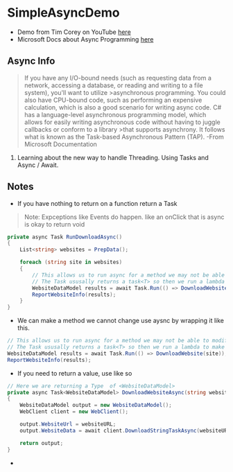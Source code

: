 # SimpleAsyncDemo

- Demo from Tim Corey on YouTube [here](https://youtu.be/2moh18sh5p4)
- Microsoft Docs about Async Programming [here](https://docs.microsoft.com/en-us/dotnet/csharp/async)

## Async Info

>If you have any I/O-bound needs (such as requesting data from a network, accessing a database, or reading and writing to a file system), you'll want to utilize >asynchronous programming. You could also have CPU-bound code, such as performing an expensive calculation, which is also a good scenario for writing async code.
>C# has a language-level asynchronous programming model, which allows for easily writing asynchronous code without having to juggle callbacks or conform to a library >that supports asynchrony. It follows what is known as the Task-based Asynchronous Pattern (TAP).
-From Microsoft Documentation

1. Learning about the new way to handle Threading. Using Tasks and Async / Await.

## Notes

- If you have nothing to return on a function return a Task

> Note: Expceptions like Events do happen. like an onClick that is async is okay to return void

```C#
private async Task RunDownloadAsync()
{
    List<string> websites = PrepData();

    foreach (string site in websites)
    {
        // This allows us to run async for a method we may not be able to modify
        // The Task ususally returns a task<T> so then we run a lambda to make this work
        WebsiteDataModel results = await Task.Run(() => DownloadWebsite(site));
        ReportWebsiteInfo(results);
    }
}
```

- We can make a method we cannot change use aysnc by wrapping it like this.

```C#
// This allows us to run async for a method we may not be able to modify
// The Task ususally returns a task<T> so then we run a lambda to make this work
WebsiteDataModel results = await Task.Run(() => DownloadWebsite(site));
ReportWebsiteInfo(results);
```

- If you need to return a value, use like so

```C#
// Here we are returning a Type  of <WebsiteDataModel>
private async Task<WebsiteDataModel> DownloadWebsiteAsync(string websiteURL)
{
    WebsiteDataModel output = new WebsiteDataModel();
    WebClient client = new WebClient();

    output.WebsiteUrl = websiteURL;
    output.WebsiteData = await client.DownloadStringTaskAsync(websiteURL);

    return output;
}
```

- 
